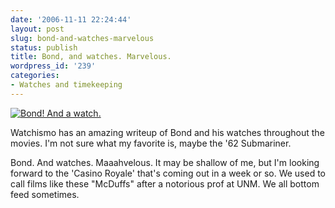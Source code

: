 ```yaml
---
date: '2006-11-11 22:24:44'
layout: post
slug: bond-and-watches-marvelous
status: publish
title: Bond, and watches. Marvelous.
wordpress_id: '239'
categories:
- Watches and timekeeping
---
```



[
![Bond! And a watch.](http://www.phfactor.net/wp-pics/aaConnery.jpg)
](http://watchismo.blogspot.com/2006/11/james-bond-gadget-watch-history-q.html)

Watchismo has an amazing writeup of Bond and his watches throughout the movies. I'm not sure what my favorite is, maybe the '62 Submariner.

Bond. And watches. Maaahvelous. It may be shallow of me, but I'm looking forward to the 'Casino Royale' that's coming out in a week or so. We used to call films like these "McDuffs" after a notorious prof at UNM. We all bottom feed sometimes.
